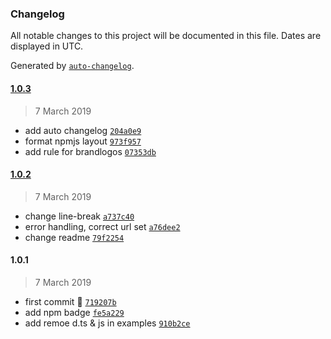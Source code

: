 ### Changelog

All notable changes to this project will be documented in this file. Dates are displayed in UTC.

Generated by [`auto-changelog`](https://github.com/CookPete/auto-changelog).

#### [1.0.3](https://github.com/FritzH321/logo-scrape/compare/1.0.2...1.0.3)

> 7 March 2019

- add auto changelog [`204a0e9`](https://github.com/FritzH321/logo-scrape/commit/204a0e9a1219ec62ec0d891869445829def7306a)
- format npmjs layout [`973f957`](https://github.com/FritzH321/logo-scrape/commit/973f957c1e8272d84d0842230129c01f8ef6067c)
- add rule for brandlogos [`07353db`](https://github.com/FritzH321/logo-scrape/commit/07353dbb6fb43bf5dd510e2e66ac72634efad31e)

#### [1.0.2](https://github.com/FritzH321/logo-scrape/compare/1.0.1...1.0.2)

> 7 March 2019

- change line-break [`a737c40`](https://github.com/FritzH321/logo-scrape/commit/a737c40f6005959620a03b118b6e065ab6c229e8)
- error handling, correct url set [`a76dee2`](https://github.com/FritzH321/logo-scrape/commit/a76dee2b3b2bd387768ead194c57c05e8e2b0f7e)
- change readme [`79f2254`](https://github.com/FritzH321/logo-scrape/commit/79f2254c8992b16e4f7c8f621a56f53fe1b0cbcb)

#### 1.0.1

> 7 March 2019

- first commit 🚀 [`719207b`](https://github.com/FritzH321/logo-scrape/commit/719207bcfb92e236b167a4bb879b2c2bcf08e278)
- add npm badge [`fe5a229`](https://github.com/FritzH321/logo-scrape/commit/fe5a229e00bdb1d3cd3eadddb170c27132f4998a)
- add remoe d.ts & js in examples [`910b2ce`](https://github.com/FritzH321/logo-scrape/commit/910b2cee63ee13339d9d1c4c84d084b827d0e540)
